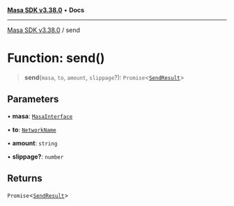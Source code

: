 [**Masa SDK v3.38.0**](../README.md) • **Docs**

***

[Masa SDK v3.38.0](../globals.md) / send

# Function: send()

> **send**(`masa`, `to`, `amount`, `slippage`?): `Promise`\<[`SendResult`](../interfaces/SendResult.md)\>

## Parameters

• **masa**: [`MasaInterface`](../interfaces/MasaInterface.md)

• **to**: [`NetworkName`](../type-aliases/NetworkName.md)

• **amount**: `string`

• **slippage?**: `number`

## Returns

`Promise`\<[`SendResult`](../interfaces/SendResult.md)\>
